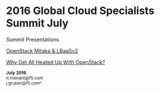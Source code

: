 # 2016 Global Cloud Specialists Summit July

Summit Presentations

[OpenStack Mitaka & LBaaSv2](./OpenStackMitakaLBaaSv2/Mitaka_OpenstackLabGuide1.1.pdf)

[Why Get All Heated Up With OpenStack?](./Heat/01_TOC.md)


<sup>
<b>July 2016</b></br>
n.menant@f5.com</br>
j.gruber@f5.com^
</sup>
